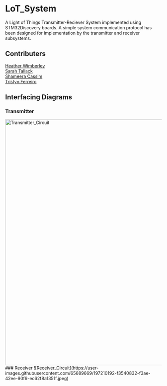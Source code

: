 # LoT_System
A Light of Things Transmitter-Reciever System implemented using STM32Discovery boards. A simple system communication protocol has been designed for implementation by the transmitter and receiver subsystems.

## Contributers
[Heather Wimberley](https://github.com/Heather-Wimberley) <br />
[Sarah Tallack](https://github.com/sjct00) <br />
[Shameera Cassim](https://github.com/ShameeraC) <br />
[Tristyn Ferreiro](https://github.com/tristynferreiro)

## Interfacing Diagrams
### Transmitter
<img width="793" alt="Transmitter_Circuit" src="https://user-images.githubusercontent.com/65689669/197210093-69647319-6c45-4dce-a007-81c30288155c.png">
### Receiver
![Receiver_Circuit](https://user-images.githubusercontent.com/65689669/197210192-f3540832-f3ae-42ee-90f9-ec62f8a1351f.jpeg)
